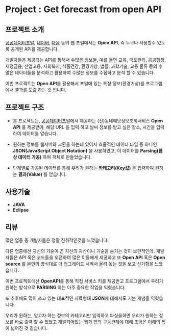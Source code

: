 # Project : Get forecast from open API

## 프로젝트 소개

[공공데이터포털](https://www.data.go.kr/), [네이버](http://openapi.naver.com), [다음](http://dna.daum.net/apis/) 등의 웹 포털에서는 **Open API**,  즉 누구나 사용할수 있도록 공개된 API를 제공합니다.

개발자들은 제공되는 API를 통해서 수많은 정보들, 예를 들면 교육, 국토관리, 공공행정, 재정금융, 산업고용, 사회복지, 식품건강, 환경기상,
법률, 과학기술, 교통 물류 등의 수많은 데이터들을 분석하고 활용하여 수많은 정보를 수집하고 분석 할 수 있습니다.

이번 프로젝트는 **Open API**를 활용해서 포털에 있는 특정 정보(환경기상)를 프로그램에서 결과를 도출 하는 것 입니다.  


## 프로젝트 구조

- 본 프로젝트는, [공공데이터포털]( www.data.go.kr)에서 제공하는 (신)동네예보정보조회서비스 **Open API** 를 제공받아, 해당 URL 을 입력
    하고 날씨 정보를 받고 싶은 장소, 시간을 입력하여 데이터를 얻습니다.
    
- 원하는 정보를 웹서버와 교환을 하는데 있어서 효율적인 데이터 타입 중 하나인 **JSON(JavaScript Object Notation)** 을 사용하였고, 이 데이터를 **Parsing(웹상 데이터 가공)** 하여 객체로 만들었습니다.

- 단계별로 가공된 데이터를 통해 우리가 원하는 **카테고리(Key값)** 을 입력하여 원하는 **결과(Value)** 를 얻습니다.

## 사용기술
- **JAVA**
- **Eclipse**  


## 리뷰

많은 업종 중 개발자들은 정말 진취적인것을 느꼈습니다.

다른 업종에선 자신의 기술이 곧 자신의 자산이니 기술을 숨기는 것이 보편적인데, 개발자들은 API 혹은 코드들을 오픈하여
많은 이들에게 제공하고 또 **Open API** 혹은 **Open source** 를 본인의 방식대로 더 업그레이드 시켜서 올려 놓는 것을 보고
신기함을 느꼈습니다.

이번 프로젝트에선 **OpenAPI**를 통해 직접 서비스 키를 제공받고 프로그램에서 우리가 원하는 방식으로 **PARSING** 하는 아주 중요한 작업을 익혔습니다.

또 추후에도 많이 쓰고 있는 대표적인 자료형태 **JSON**에 대해서도 기본 개념을 익혔습니다.

우리가 원하는, 얻고자 하는 정보의 카테고리만 입력하고 파싱을하면 우리가 원하는 정보를 바로 출력 할 수 있었고
개발되어있는 웹과 앱의 구동관계에 대해 조금은 이해의 폭이 넓어진 것 같습니다.
